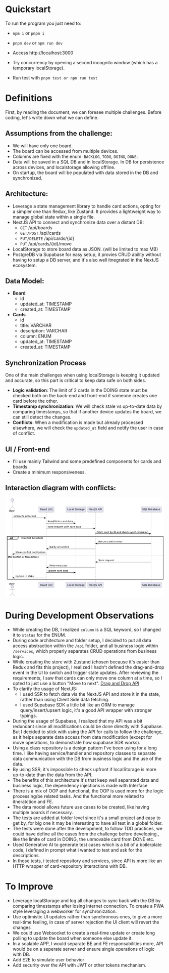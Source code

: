 # Quickstart
To run the program you just need to:
- `npm i` or `pnpm i`
- `pnpm dev` or `npm run dev`
- Access http://localhost:3000
- Try concurrency by opening a second incognito window (which has a temporary localStorage).

- Run test with `pnpm test or npn run test`

# Definitions
First, by reading the document, we can foresee multiple challenges. Before coding, let's write down what we can define.

## Assumptions from the challenge:
- We will have only one board.
- The board can be accessed from multiple devices.
- Columns are fixed with the enum: `BACKLOG`, `TODO`, `DOING`, `DONE`.
- Data will be saved in a SQL DB and in localStorage. In DB for persistence across devices, and localstorage allowing offline.
- On startup, the board will be populated with data stored in the DB and synchronized.

## Architecture:
- Leverage a state management library to handle card actions, opting for a simpler one than Redux, like Zustand. It provides a lightweight way to manage global state within a single file.
- NextJS API to connect and synchronize data over a distant DB:
    - `GET` /api/boards
    - `GET/POST` /api/cards
    - `PUT/DELETE` /api/cards/{id}
    - `PUT` /api/cards/{id}/move
- LocalStorage to store board data as JSON. (will be limited to max MB)
- PostgreDB via Supabase for easy setup, it provies CRUD ability without having to setup a DB server, and it's also well itnegrated in the NextJS ecosystem.

## Data Model:
- **Board**
    - id
    - updated_at: TIMESTAMP
    - created_at: TIMESTAMP
- **Cards**
    - id
    - title: VARCHAR
    - description: VARCHAR
    - column: ENUM
    - updated_at: TIMESTAMP
    - created_at: TIMESTAMP

## Synchronization Process

One of the main challenges when using localStorage is keeping it updated and accurate, so this part is critical to keep data safe on both sides.

- **Logic validation**: The limit of 2 cards in the DOING state must be checked both on the back-end and front-end if someone creates one card before the other.
- **Timestamp synchronization**: We will check stale vs up-to-date data by comparing timestamps, so that if another device updates the board, we can still detect the changes.
- **Conflicts**: When a modification is made but already processed elsewhere, we will check the `updated_at` field and notify the user in case of conflict.

## UI / Front-end
- I'll use mainly Tailwind and some predefined components for cards and boards.
- Create a minimum responsiveness.

## Interaction diagram with conflicts:
![img_2.png](img_2.png)

# During Development Observations

- While creating the DB, I realized `column` is a SQL keyword, so I changed it to `status` for the ENUM.
- During code architecture and folder setup, I decided to put all data access abstraction within the `/api` folder, and all business logic within `/services`, which properly separates CRUD operations from business logic.
- While creating the store with Zustand (chosen because it's easier than Redux and fits this project), I realized I hadn't defined the drag-and-drop event in the UI to switch and trigger state updates. After reviewing the requirements, I saw that cards can only move one column at a time, so I opted to just use a button "Move to next". [Drag and Drop API](https://developer.mozilla.org/en-US/docs/Web/API/HTML_Drag_and_Drop_API)
- To clarify the usage of NextJS:
    - I used SSR to fetch data via the NextJS API and store it in the state, rather than using Client Side data fetching.
    - I used Supabase SDK a little bit like an ORM to manage query/insert/upsert logic, it's a good API wrapper with stronger typings.
- During the usage of Supabase, I realized that my API was a bit redundant since all modifications could be done directly with Supabase. But I decided to stick with using the API for calls to follow the challenge, as it helps separate data access from data modification (except for move operations, to demonstrate how supabase SDK works).
- Using a class repository is a design pattern I've been using for a long time. I like having service/handler and repository classes to separate data communication with the DB from business logic and the use of the data.
- By using SSR, it's impossible to check upfront if localStorage is more up-to-date than the data from the API.
- The benefits of this architecture it's that keep well separated data and business logic, the dependency injections is made with Interface
- There is a mix of OOP and functional, the OOP is used more for the logic processing/be related tasks. And the functional more related to itneratction and FE.
- The data model allows future use cases to be created, like having multiple boards if necessary.
- The tests are added at folder level since it's a small project and easy to get by, for big one it may be interesting to have all test in a global folder.
- The tests were done after the development, to follow TDD practices, we could have define all the cases from the challenge before developing., like the limite of card in DOING, the unmovable card from DONE etc.
- Used Generative AI to generate test cases which is a bit of a boilerplate code, i defined in prompt what i wanted to test and ask for the descriptions.
- In those tests, i tested repository and services, since API is more like an HTTP wrapper of card-repository interactions with DB.

# To Improve

- Leverage localStorage and log all changes to sync back with the DB by comparing timestamps after losing internet connection. To create a PWA style leveraging a webworker for synchronization.
- Use optimistic UI updates rather than synchronous ones, to give a more real-time feeling, in case of server rejection the UI client will revert the changes
- We could use Websocket to create a real-time update or create long polling to update the board when someone else update it.
- In a scalable APP, I would separate BE and FE responsabilities more, API would be on a seperate server and ensure single operations of logic with DB.
- Add E2E to simulate user behavior
- Add security over the API with JWT or other tokens mechanism.